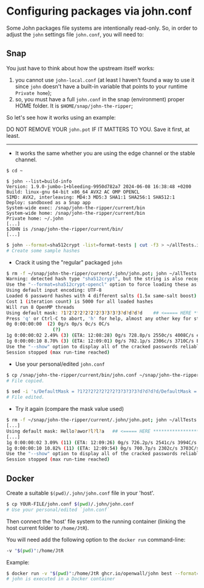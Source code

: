 # Configuring packages via john.conf

Some John packages file systems are intentionally read-only. So, in order to adjust the `john` settings file
`john.conf`, you will need to:

## Snap

You just have to think about how the upstream itself works:

1. you cannot use `john-local.conf` (at least I haven't found a way to use it since `john` doesn't have a built-in
   variable that points to your runtime `Private home`);
2. so, you must have a full `john.conf` in the snap (environment) proper HOME folder. It is
   `$HOME/snap/john-the-ripper`;

So let's see how it works using an example:

DO NOT REMOVE YOUR `john.pot` IF IT MATTERS TO YOU. Save it first, at least.

---

- It works the same whether you are using the edge channel or the stable channel.

```shell
$ cd ~

$ john --list=build-info
Version: 1.9.0-jumbo-1+bleeding-9950d782a7 2024-06-08 16:38:48 +0200
Build: linux-gnu 64-bit x86_64 AVX2 AC OMP OPENCL
SIMD: AVX2, interleaving: MD4:3 MD5:3 SHA1:1 SHA256:1 SHA512:1
Deploy: sandboxed as a Snap app
System-wide exec: /snap/john-the-ripper/current/bin
System-wide home: /snap/john-the-ripper/current/bin
Private home: ~/.john
[...]
$JOHN is /snap/john-the-ripper/current/bin/
[...]
```

```bash
$ john --format=sha512crypt -list=format-tests | cut -f3 > ~/allTests.in
# Create some sample hashes
```

- Crack it using the "regular" packaged `john`

```bash
$ rm -f ~/snap/john-the-ripper/current/.john/john.pot; john ~/allTests.in --max-run=10 --mask
Warning: detected hash type "sha512crypt", but the string is also recognized as "sha512crypt-opencl"
Use the "--format=sha512crypt-opencl" option to force loading these as that type instead
Using default input encoding: UTF-8
Loaded 6 password hashes with 4 different salts (1.5x same-salt boost) (sha512crypt, crypt(3) $6$ [SHA512 256/256 AVX2 4x])
Cost 1 (iteration count) is 5000 for all loaded hashes
Will run 8 OpenMP threads
Using default mask: ?1?2?2?2?2?2?2?3?3?3?3?d?d?d?d    ## <===== HERE ******************************************************
Press 'q' or Ctrl-C to abort, 'h' for help, almost any other key for status
0g 0:00:00:00  (2) 0g/s 0p/s 0c/s 0C/s
                 (?)
1g 0:00:00:02 2.49% (3) (ETA: 12:08:28) 0g/s 728.8p/s 2550c/s 4008C/s e5..5ya
1g 0:00:00:10 8.70% (3) (ETA: 12:09:01) 0g/s 702.1p/s 2306c/s 3710C/s Eli..lzi
Use the "--show" option to display all of the cracked passwords reliably
Session stopped (max run-time reached)
```

- Use your personal/edited `john.conf`

```bash
$ cp /snap/john-the-ripper/current/bin/john.conf ~/snap/john-the-ripper/current/.john/john.conf
# File copied.

$ sed -i 's/DefaultMask = ?1?2?2?2?2?2?2?3?3?3?3?d?d?d?d/DefaultMask = Hello?awor?l?l?a/g' ~/snap/john-the-ripper/current/.john/john.conf
# File edited.
```

- Try it again (compare the mask value used)

```bash
$ rm -f ~/snap/john-the-ripper/current/.john/john.pot; john ~/allTests.in --max-run=10 --mask
[...]
Using default mask: Hello?awor?l?l?a   ## <===== HERE *********************************************************************
[...]
1g 0:00:00:02 3.09% (11) (ETA: 12:09:26) 0g/s 726.2p/s 2541c/s 3994C/s Hello.worg..Hello7woria
1g 0:00:00:10 10.82% (11) (ETA: 12:09:54) 0g/s 700.7p/s 2302c/s 3703C/s HelloIworje..Hello9worni
Use the "--show" option to display all of the cracked passwords reliably
Session stopped (max run-time reached)
```

## Docker

Create a suitable `$(pwd)/.john/john.conf` file in your 'host'.

```bash
$ cp YOUR-FILE/john.conf $(pwd)/.john/john.conf
# Use your personal/edited `john.conf`
```

Then connect the 'host' file system to the running container (linking the host current folder to `/home/JtR`).

You will need add the following option to the `docker run` command-line:

```bash
-v "$(pwd)":/home/JtR
```

Example:

```bash
$ docker run -v "$(pwd)":/home/JtR ghcr.io/openwall/john best --format=SHA512crypt --incremental:digits /home/JtR/allTests.in --max-run=20
# john is executed in a Docker container
```
